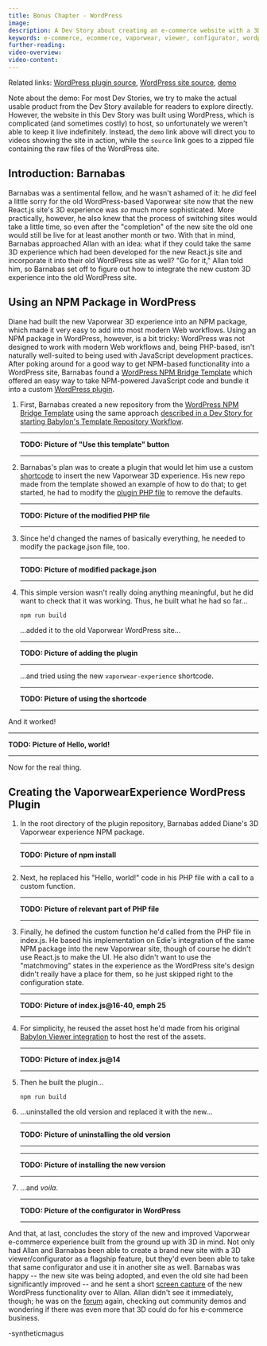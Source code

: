 ```yaml
---
title: Bonus Chapter - WordPress
image:
description: A Dev Story about creating an e-commerce website with a 3D viewer/configurator built into the design.
keywords: e-commerce, ecommerce, vaporwear, viewer, configurator, wordpress
further-reading:
video-overview:
video-content:
---
```


Related links: [WordPress plugin source](https://github.com/syntheticmagus/wp-vaporwear-experience), [WordPress site source](https://github.com/syntheticmagus/vaporwear-original-asset-host/tree/main/wp_sites_sources/vaporwear_configurator), [demo](https://syntheticmagus.github.io/vaporwear-original-asset-host/vaporwear_wp_with_configurator.mp4)

Note about the demo: For most Dev Stories, we try to make the actual usable
product from the Dev Story available for readers to explore directly. 
However, the website in this Dev Story was built using WordPress, which 
is complicated (and sometimes costly) to host, so unfortunately we weren't 
able to keep it live indefinitely. Instead, the `demo` link 
above will direct you to videos showing the site in action, while the 
`source` link goes to a zipped file containing the raw files of the 
WordPress site.

## Introduction: Barnabas

Barnabas was a sentimental fellow, and he wasn't ashamed of it: he *did* 
feel a little sorry for the old WordPress-based Vaporwear site now that the 
new React.js site's 3D experience was *so* much more sophisticated.
More practically, however, he also knew that the process of switching sites 
would take a little time, so even after the "completion" of the new site
the old one would still be live for at least another month or two. With
that in mind, Barnabas approached Allan with an idea: what if they could 
take the same 3D experience which had been developed for the new React.js 
site and incorporate it into their old WordPress site as well? "Go for it,"
Allan told him, so Barnabas set off to figure out how to integrate the new
custom 3D experience into the old WordPress site.

## Using an NPM Package in WordPress

Diane had built the new Vaporwear 3D experience into an NPM package, 
which made it very easy to add into most modern Web workflows. 
Using an NPM package in WordPress, however, is a bit tricky: WordPress
was not designed to work with modern Web workflows and, being PHP-based,
isn't naturally well-suited to being used with JavaScript development
practices. After poking around for a good way to get NPM-based 
functionality into a WordPress site, Barnabas found a 
[WordPress NPM Bridge Template](https://github.com/syntheticmagus/wp-npm-bridge-template)
which offered an easy way to take NPM-powered JavaScript code and
bundle it into a custom 
[WordPress plugin](https://en.wikipedia.org/wiki/WordPress#Plugins).

1.  First, Barnabas created a new repository from the 
    [WordPress NPM Bridge Template](https://github.com/syntheticmagus/wp-npm-bridge-template)
    using the same approach 
    [described in a Dev Story for starting Babylon's Template Repository Workflow](../fruitFalling#a-more-step-by-step-journey-through-the-process).
    ***
    **TODO: Picture of "Use this template" button**
    ***
1.  Barnabas's plan was to create a plugin that would let him use a
    custom
    [shortcode](https://wordpress.com/support/shortcodes/)
    to insert the new Vaporwear 3D experience. His new repo made from
    the template showed an example of how to do that; to get started, he
    had to modify the 
    [plugin PHP file](https://github.com/syntheticmagus/wp-npm-bridge-template/blob/9f8810bb8f6357d9af1c3d5bc6ae326bd26b7419/wp/wp-npm-bridge-template/wp-npm-bridge-template.php) 
    to remove the defaults.
    ***
    **TODO: Picture of the modified PHP file**
    ***
1.  Since he'd changed the names of basically everything, he needed to 
    modify the package.json file, too.
    ***
    **TODO: Picture of modified package.json**
    ***
1.  This simple version wasn't really doing anything meaningful, but he
    did want to check that it was working. Thus, he built what he had
    so far...
    ```
    npm run build
    ```
    ...added it to the old Vaporwear WordPress site...
    ***
    **TODO: Picture of adding the plugin**
    ***
    ...and tried using the new `vaporwear-experience` shortcode.
    ***
    **TODO: Picture of using the shortcode**
    ***

And it worked!

***
**TODO: Picture of Hello, world!**
***

Now for the real thing.

## Creating the VaporwearExperience WordPress Plugin

1.  In the root directory of the plugin repository, Barnabas added Diane's
    3D Vaporwear experience NPM package.
    ***
    **TODO: Picture of npm install**
    ***
1.  Next, he replaced his "Hello, world!" code in his PHP file with a
    call to a custom function.
    ***
    **TODO: Picture of relevant part of PHP file**
    ***
1.  Finally, he defined the custom function he'd called from the PHP
    file in index.js. He based his implementation on Edie's integration
    of the same NPM package into the new Vaporwear site, though of course
    he didn't use React.js to make the UI. He also didn't want to use the 
    "matchmoving" states in the experience as the WordPress site's design 
    didn't really have a place for them, so he just skipped right to the 
    configuration state.
    ***
    **TODO: Picture of index.js@16-40, emph 25**
    ***
1.  For simplicity, he reused the asset host he'd made from his original
    [Babylon Viewer integration](../vaporwearViewer) to host the rest of
    the assets.
    ***
    **TODO: Picture of index.js@14**
    ***
1.  Then he built the plugin...
    ```
    npm run build
    ```
1.  ...uninstalled the old version and replaced it with the new...
    ***
    **TODO: Picture of uninstalling the old version**
    ***
    ***
    **TODO: Picture of installing the new version**
    ***
1.  ...and *voila*.
    ***
    **TODO: Picture of the configurator in WordPress**
    ***

And that, at last, concludes the story of the new and improved Vaporwear
e-commerce experience built from the ground up with 3D in mind. Not only
had Allan and Barnabas been able to create a brand new site with a 3D 
viewer/configurator as a flagship feature, but they'd even been able to 
take that same configurator and use it in another site as well. Barnabas
was happy -- the new site was being adopted, and even the old site had
been significantly improved -- and he sent a short
[screen capture](https://syntheticmagus.github.io/vaporwear-original-asset-host/vaporwear_wp_with_configurator.mp4)
of the new WordPress functionality over to Allan. Allan didn't see it 
immediately, though; he was on the 
[forum](https://forum.babylonjs.com/c/demos/)
again, checking out community demos and wondering if there was even more
that 3D could do for his e-commerce business.

-syntheticmagus
